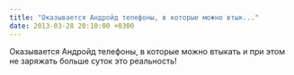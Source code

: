 ```yaml
---
title: "Оказывается Андройд телефоны, в которые можно втык..."
date: 2013-03-28 20:10:00 +0300
---
```


Оказывается Андройд телефоны, в которые можно втыкать и при этом не заряжать больше суток это реальность!

